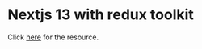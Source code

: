 <h1>Nextjs 13 with redux toolkit</h1>

<p>
  Click <a href="https://www.youtube.com/watch?v=Yokjzp91A4o&t=23s">here</a> for the
  resource.
</p>
